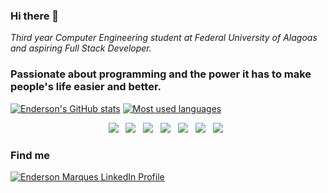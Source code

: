 ### Hi there 👋

*Third year Computer Engineering student at Federal University of Alagoas and aspiring Full Stack Developer.*

### Passionate about programming and the power it has to make people's life easier and better.

[![Enderson's GitHub stats](https://github-readme-stats.vercel.app/api?username=EndersonMarques&show_icons=true&theme=dracula&hide_border=true&count_private=true&include_all_commits=true&hide=issues,contribs)](https://github.com/anuraghazra/github-readme-stats)
 [![Most used languages](https://github-readme-stats.vercel.app/api/top-langs/?username=EndersonMarques&layout=compact&theme=dracula&hide_border=true)](https://github.com/anuraghazra/github-readme-stats)

<p align="center">
<img src="https://img.shields.io/badge/HTML&#47CSS%20-%23F7DF1E.svg?&style=for-the-badge&color=E34F26" />&nbsp;&nbsp;
 <img src="https://img.shields.io/badge/C&#47C++%20-%23F7DF1E.svg?&style=for-the-badge&color=5BA8EE" />&nbsp;&nbsp;
<img src="https://img.shields.io/badge/NodeJS%20-%23F7DF1E.svg?&style=for-the-badge&color=3C873A" />&nbsp;&nbsp;
<img src="https://img.shields.io/badge/Angular%20-%23F7DF1E.svg?&style=for-the-badge&color=DD0031" />&nbsp;&nbsp;
<img src="https://img.shields.io/badge/Bootstrap%20-%23F7DF1E.svg?&style=for-the-badge&color=7044A3" />&nbsp;&nbsp;
<img src="https://img.shields.io/badge/Java%20-%23F7DF1E.svg?&style=for-the-badge&color=F7DF1E" />&nbsp;&nbsp;
<img src="https://img.shields.io/badge/Git flow%20-%23F7DF1E.svg?&style=for-the-badge&color=000" />&nbsp;&nbsp;
</p>

### Find me

<a href="https://linkedin.com/in/endersonmarques" target="_blank"><img src="https://img.shields.io/badge/LinkedIn-0077B5?style=for-the-badge&logo=linkedin&logoColor=white" alt="Enderson Marques LinkedIn Profile"/>
